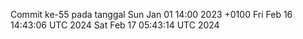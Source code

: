 Commit ke-55 pada tanggal Sun Jan 01 14:00 2023 +0100
Fri Feb 16 14:43:06 UTC 2024
Sat Feb 17 05:43:14 UTC 2024
